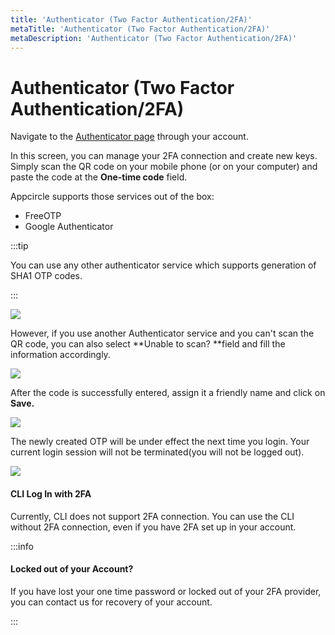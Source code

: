 ```yaml
---
title: 'Authenticator (Two Factor Authentication/2FA)'
metaTitle: 'Authenticator (Two Factor Authentication/2FA)'
metaDescription: 'Authenticator (Two Factor Authentication/2FA)'
---
```


# Authenticator (Two Factor Authentication/2FA)

Navigate to the [Authenticator page](https://auth.appcircle.io/auth/realms/appcircle/account/totp) through your account.

In this screen, you can manage your 2FA connection and create new keys. Simply scan the QR code on your mobile phone (or on your computer) and paste the code at the **One-time code** field.

Appcircle supports those services out of the box:

- FreeOTP
- Google Authenticator

:::tip

You can use any other authenticator service which supports generation of SHA1 OTP codes.

:::

![](<https://cdn.appcircle.io/docs/assets/image (220).png>)

However, if you use another Authenticator service and you can't scan the QR code, you can also select **Unable to scan? **field and fill the information accordingly.

![](<https://cdn.appcircle.io/docs/assets/image (221).png>)

After the code is successfully entered, assign it a friendly name and click on **Save.**

![](<https://cdn.appcircle.io/docs/assets/image (219).png>)

The newly created OTP will be under effect the next time you login. Your current login session will not be terminated(you will not be logged out).

![](<https://cdn.appcircle.io/docs/assets/image (231).png>)

#### CLI Log In with 2FA

Currently, CLI does not support 2FA connection. You can use the CLI without 2FA connection, even if you have 2FA set up in your account.

:::info

#### Locked out of your Account?

If you have lost your one time password or locked out of your 2FA provider, you can contact us for recovery of your account.

:::
